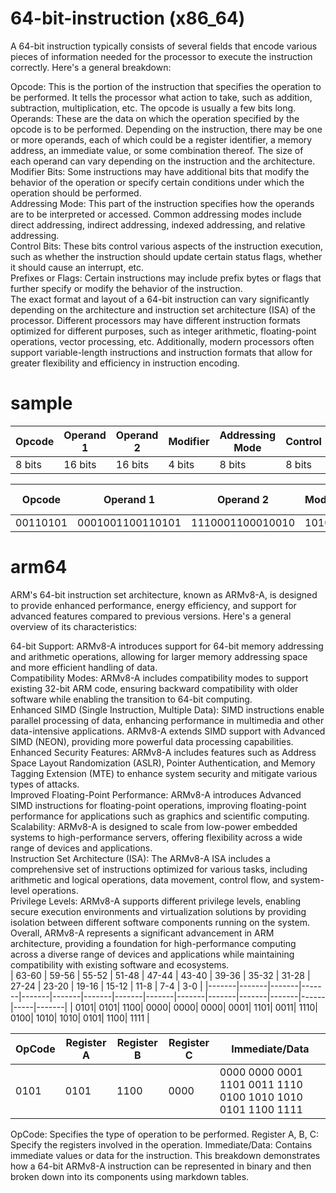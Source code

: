 # 64-bit-instruction (x86_64)

A 64-bit instruction typically consists of several fields that encode various pieces of information needed for the processor to execute the instruction correctly. Here's a general breakdown:      
        
Opcode: This is the portion of the instruction that specifies the operation to be performed. It tells the processor what action to take, such as addition, subtraction, multiplication, etc. The opcode is usually a few bits long.              
Operands: These are the data on which the operation specified by the opcode is to be performed. Depending on the instruction, there may be one or more operands, each of which could be a register identifier, a memory address, an immediate value, or some combination thereof. The size of each operand can vary depending on the instruction and the architecture.                                  
Modifier Bits: Some instructions may have additional bits that modify the behavior of the operation or specify certain conditions under which the operation should be performed.                                
Addressing Mode: This part of the instruction specifies how the operands are to be interpreted or accessed. Common addressing modes include direct addressing, indirect addressing, indexed addressing, and relative addressing.                            
Control Bits: These bits control various aspects of the instruction execution, such as whether the instruction should update certain status flags, whether it should cause an interrupt, etc.                                        
Prefixes or Flags: Certain instructions may include prefix bytes or flags that further specify or modify the behavior of the instruction.                                                                    
The exact format and layout of a 64-bit instruction can vary significantly depending on the architecture and instruction set architecture (ISA) of the processor. Different processors may have different instruction formats optimized for different purposes, such as integer arithmetic, floating-point operations, vector processing, etc. Additionally, modern processors often support variable-length instructions and instruction formats that allow for greater flexibility and efficiency in instruction encoding.                                    

# sample
| Opcode | Operand 1 | Operand 2 | Modifier | Addressing Mode | Control | Prefix/Flags |
|--------|-----------|-----------|----------|----------------|---------|--------------|
| 8 bits | 16 bits   | 16 bits   | 4 bits   | 8 bits         | 8 bits  | 4 bits       |

| Opcode | Operand 1 | Operand 2 | Modifier | Addressing Mode | Control | Prefix/Flags |
|--------|-----------|-----------|----------|----------------|---------|--------------|
| 00110101 | 0001001100110101 | 1110001100010010 | 1010 | 00011011 | 11111100 | 0010       |

# arm64
ARM's 64-bit instruction set architecture, known as ARMv8-A, is designed to provide enhanced performance, energy efficiency, and support for advanced features compared to previous versions. Here's a general overview of its characteristics:                        

64-bit Support: ARMv8-A introduces support for 64-bit memory addressing and arithmetic operations, allowing for larger memory addressing space and more efficient handling of data.                        
Compatibility Modes: ARMv8-A includes compatibility modes to support existing 32-bit ARM code, ensuring backward compatibility with older software while enabling the transition to 64-bit computing.                        
Enhanced SIMD (Single Instruction, Multiple Data): SIMD instructions enable parallel processing of data, enhancing performance in multimedia and other data-intensive applications. ARMv8-A extends SIMD support with Advanced SIMD (NEON), providing more powerful data processing capabilities.                                                
Enhanced Security Features: ARMv8-A includes features such as Address Space Layout Randomization (ASLR), Pointer Authentication, and Memory Tagging Extension (MTE) to enhance system security and mitigate various types of attacks.                        
Improved Floating-Point Performance: ARMv8-A introduces Advanced SIMD instructions for floating-point operations, improving floating-point performance for applications such as graphics and scientific computing.                        
Scalability: ARMv8-A is designed to scale from low-power embedded systems to high-performance servers, offering flexibility across a wide range of devices and applications.                                
Instruction Set Architecture (ISA): The ARMv8-A ISA includes a comprehensive set of instructions optimized for various tasks, including arithmetic and logical operations, data movement, control flow, and system-level operations.                                
Privilege Levels: ARMv8-A supports different privilege levels, enabling secure execution environments and virtualization solutions by providing isolation between different software components running on the system.                        
Overall, ARMv8-A represents a significant advancement in ARM architecture, providing a foundation for high-performance computing across a diverse range of devices and applications while maintaining compatibility with existing software and ecosystems.                        
| 63-60 | 59-56 | 55-52 | 51-48 | 47-44 | 43-40 | 39-36 | 35-32 | 31-28 | 27-24 | 23-20 | 19-16 | 15-12 | 11-8 | 7-4 | 3-0   |
|-------|-------|-------|-------|-------|-------|-------|-------|-------|-------|-------|-------|-------|------|-----|-------|
|   0101|   0101|   1100|   0000|   0000|   0000|   0001|   1101|   0011|   1110|   0100|   1010|   1010|  0101| 1100|  1111 |


| OpCode | Register A | Register B | Register C | Immediate/Data |
|--------|------------|------------|------------|----------------|
|  0101  |   0101     |   1100     |   0000     |  0000 0000 0001 1101 0011 1110 0100 1010 1010 0101 1100 1111 |


OpCode: Specifies the type of operation to be performed.
Register A, B, C: Specify the registers involved in the operation.
Immediate/Data: Contains immediate values or data for the instruction.
This breakdown demonstrates how a 64-bit ARMv8-A instruction can be represented in binary and then broken down into its components using markdown tables.
